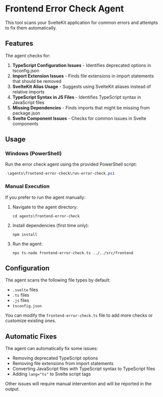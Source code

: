# Frontend Error Check Agent

This tool scans your SvelteKit application for common errors and attempts to fix them automatically.

## Features

The agent checks for:

1. **TypeScript Configuration Issues** - Identifies deprecated options in tsconfig.json
2. **Import Extension Issues** - Finds file extensions in import statements that should be removed
3. **SvelteKit Alias Usage** - Suggests using SvelteKit aliases instead of relative imports
4. **TypeScript Syntax in JS Files** - Identifies TypeScript syntax in JavaScript files
5. **Missing Dependencies** - Finds imports that might be missing from package.json
6. **Svelte Component Issues** - Checks for common issues in Svelte components

## Usage

### Windows (PowerShell)

Run the error check agent using the provided PowerShell script:

```powershell
.\agents\frontend-error-check\run-error-check.ps1
```

### Manual Execution

If you prefer to run the agent manually:

1. Navigate to the agent directory:
   ```
   cd agents\frontend-error-check
   ```

2. Install dependencies (first time only):
   ```
   npm install
   ```

3. Run the agent:
   ```
   npx ts-node frontend-error-check.ts ../../src/frontend
   ```

## Configuration

The agent scans the following file types by default:
- `.svelte` files
- `.ts` files
- `.js` files
- `tsconfig.json`

You can modify the `frontend-error-check.ts` file to add more checks or customize existing ones.

## Automatic Fixes

The agent can automatically fix some issues:

- Removing deprecated TypeScript options
- Removing file extensions from import statements
- Converting JavaScript files with TypeScript syntax to TypeScript files
- Adding `lang="ts"` to Svelte script tags

Other issues will require manual intervention and will be reported in the output.
